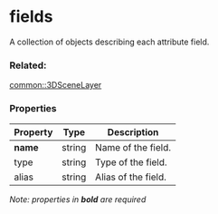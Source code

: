 # fields

A collection of objects describing each attribute field.

### Related:

[common::3DSceneLayer](3DSceneLayer.md)
### Properties

| Property | Type | Description |
| --- | --- | --- |
| **name** | string | Name of the field. |
| type | string | Type of the field. |
| alias | string | Alias of the field. |

*Note: properties in **bold** are required*


